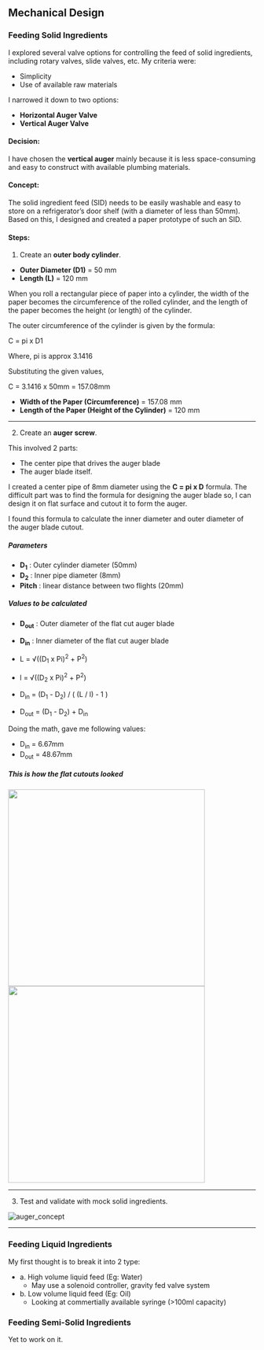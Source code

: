 ## Mechanical Design

### Feeding Solid Ingredients
I explored several valve options for controlling the feed of solid ingredients, including rotary valves, slide valves, etc. My criteria were:
- Simplicity
- Use of available raw materials

I narrowed it down to two options:
- **Horizontal Auger Valve**
- **Vertical Auger Valve**

#### Decision:
I have chosen the **vertical auger** mainly because it is less space-consuming and easy to construct with available plumbing materials.

#### Concept:
The solid ingredient feed (SID) needs to be easily washable and easy to store on a refrigerator’s door shelf (with a diameter of less than 50mm). Based on this, I designed and created a paper prototype of such an SID.

#### Steps:
1. Create an **outer body cylinder**.

- **Outer Diameter (D1)** = 50 mm
- **Length (L)** = 120 mm

When you roll a rectangular piece of paper into a cylinder, the width of the paper becomes the circumference of the rolled cylinder, and the length of the paper becomes the height (or length) of the cylinder.

The outer circumference of the cylinder is given by the formula:

C = pi x D1

Where, pi is approx 3.1416

Substituting the given values,

C = 3.1416 x 50mm = 157.08mm

- **Width of the Paper (Circumference)** = 157.08 mm
- **Length of the Paper (Height of the Cylinder)** = 120 mm
---

2. Create an **auger screw**.

This involved 2 parts: 
- The center pipe that drives the auger blade
- The auger blade itself.

I created a center pipe of 8mm diameter using the **C = pi x D** formula. The difficult part was to find the formula for designing the auger blade so, I can design it on flat surface and cutout it to form the auger.

I found this formula to calculate the inner diameter and outer diameter of the auger blade cutout.

##### Parameters

- **D<sub>1</sub>** : Outer cylinder diameter (50mm)
- **D<sub>2</sub>** : Inner pipe diameter (8mm)
- **Pitch** : linear distance between two flights (20mm)

##### Values to be calculated

- **D<sub>out</sub>** : Outer diameter of the flat cut auger blade
- **D<sub>in</sub>** : Inner diameter of the flat cut auger blade

- L = &radic;((D<sub>1</sub> x Pi)<sup>2</sup> + P<sup>2</sup>)
- l = &radic;((D<sub>2</sub> x Pi)<sup>2</sup> + P<sup>2</sup>)
- D<sub>in</sub> = (D<sub>1</sub> - D<sub>2</sub>) / ( (L / l) - 1 )
- D<sub>out</sub> = (D<sub>1</sub> - D<sub>2</sub>) + D<sub>in</sub>

Doing the math, gave me following values:

- D<sub>in</sub> = 6.67mm
- D<sub>out</sub> = 48.67mm

##### This is how the flat cutouts looked

<img src="https://github.com/user-attachments/assets/99294d54-ecc1-4fa9-b38e-137365ae4dc3" width="400" />
<br/>
<img src="https://github.com/user-attachments/assets/fac58683-acb1-4ad1-ae85-2fb181e7f698" width="400" />

---

3. Test and validate with mock solid ingredients.

![auger_concept](https://github.com/user-attachments/assets/b101b52e-3201-4426-9b9c-4e5206c61f87)

---

### Feeding Liquid Ingredients
My first thought is to break it into 2 type:
- a. High volume liquid feed (Eg: Water)
    - May use a solenoid controller, gravity fed valve system
- b. Low volume liquid feed (Eg: Oil)
    - Looking at commertially available syringe (>100ml capacity)

### Feeding Semi-Solid Ingredients

Yet to work on it.
